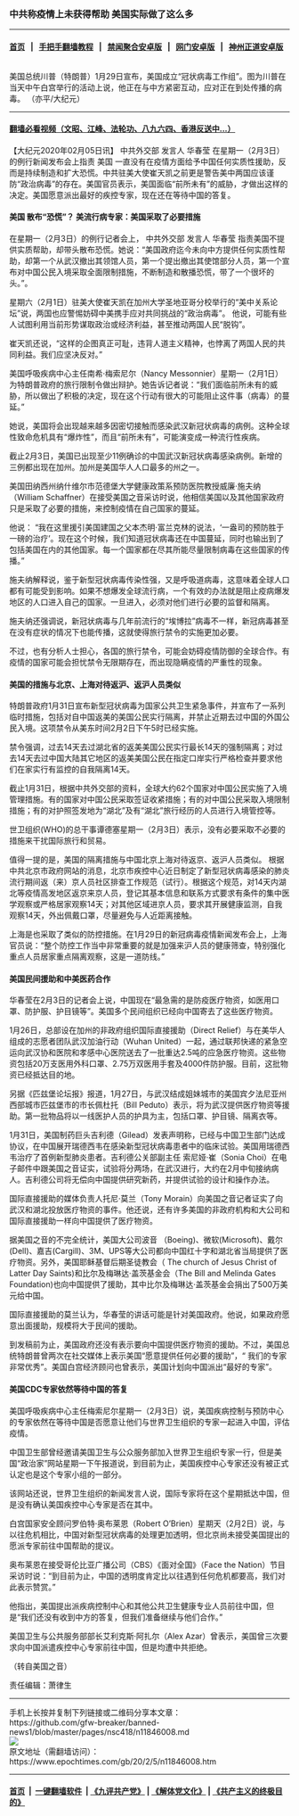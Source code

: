 ### 中共称疫情上未获得帮助 美国实际做了这么多
------------------------

#### [首页](https://github.com/gfw-breaker/banned-news1/blob/master/README.md) &nbsp;&nbsp;|&nbsp;&nbsp; [手把手翻墙教程](https://github.com/gfw-breaker/guides/wiki) &nbsp;&nbsp;|&nbsp;&nbsp; [禁闻聚合安卓版](https://github.com/gfw-breaker/bn-android) &nbsp;&nbsp;|&nbsp;&nbsp; [网门安卓版](https://github.com/oGate2/oGate) &nbsp;&nbsp;|&nbsp;&nbsp; [神州正道安卓版](https://github.com/SzzdOgate/update) 



<div><img alt="" class="aligncenter wp-post-image" src="https://i.epochtimes.com/assets/uploads/2020/01/15eea3d7bef4031e_ttl7dayAaU_010-600x400.jpg"/>
<div class="red16 caption">
 <p>
  美国总统川普（特朗普）1月29日宣布，美国成立“冠状病毒工作组”。图为川普在当天中午白宫举行的活动上说，他正在与中方紧密互动，应对正在到处传播的病毒。 （亦平/大纪元）
 </p>
</div>
</div><hr/>

#### [翻墙必看视频（文昭、江峰、法轮功、八九六四、香港反送中...）](http://167.172.214.107/home.html)

<div><p>
 【大纪元2020年02月05日讯】
 <ok href="https://www.epochtimes.com/gb/tag/%E4%B8%AD%E5%85%B1%E5%A4%96%E4%BA%A4%E9%83%A8.html">
  中共外交部
 </ok>
 发言人
 <ok href="https://www.epochtimes.com/gb/tag/%E5%8D%8E%E6%98%A5%E8%8E%B9.html">
  华春莹
 </ok>
 在星期一（2月3日）的例行新闻发布会上指责
 <ok href="https://www.epochtimes.com/gb/tag/%E7%BE%8E%E5%9B%BD.html">
  美国
 </ok>
 一直没有在疫情方面给予中国任何实质性援助，反而是持续制造和扩大恐慌。中共驻美大使崔天凯之前更是警告美中两国应该谨防“政治病毒”的存在。美国官员表示，美国面临“前所未有”的威胁，才做出这样的决定。美国愿意派出最好的疾控专家，现在还在等待中国的答复。
</p>
<h4>
 <ok href="https://www.epochtimes.com/gb/tag/%E7%BE%8E%E5%9B%BD.html">
  美国
 </ok>
 散布“恐慌”？ 美流行病专家：美国采取了必要措施
</h4>
<p>
 在星期一（2月3日）的例行记者会上，
 <ok href="https://www.epochtimes.com/gb/tag/%E4%B8%AD%E5%85%B1%E5%A4%96%E4%BA%A4%E9%83%A8.html">
  中共外交部
 </ok>
 发言人
 <ok href="https://www.epochtimes.com/gb/tag/%E5%8D%8E%E6%98%A5%E8%8E%B9.html">
  华春莹
 </ok>
 指责美国不提供实质帮助，却带头散布恐慌。她说：“美国政府迄今未向中方提供任何实质性帮助，却第一个从武汉撤出其领馆人员，第一个提出撤出其使馆部分人员，第一个宣布对中国公民入境采取全面限制措施，不断制造和散播恐慌，带了一个很坏的头。”。
</p>
<p>
 星期六（2月1日）驻美大使崔天凯在加州大学圣地亚哥分校举行的“美中关系论坛”说，两国也应警惕妨碍中美携手应对共同挑战的“政治病毒”。 他说，可能有些人试图利用当前形势谋取政治或经济利益，甚至推动两国人民“脱钩”。
</p>
<p>
 崔天凯还说，“这样的企图真正可耻，违背人道主义精神，也悖离了两国人民的共同利益。我们应坚决反对。”
</p>
<p>
 美国呼吸疾病中心主任南希·梅索尼尔（Nancy Messonnier）星期一（2月1日）为特朗普政府的旅行限制令做出辩护。她告诉记者说：“我们面临前所未有的威胁，所以做出了积极的决定，现在这个行动有很大的可能阻止这件事（病毒）的蔓延。”
</p>
<p>
 她说，美国将会出现越来越多因密切接触而感染武汉新冠状病毒的病例。这种全球性致命危机具有“爆炸性”，而且“前所未有”，可能演变成一种流行性疾病。
</p>
<p>
 截止2月3日，美国已出现至少11例确诊的中国武汉新冠状病毒感染病例。新增的三例都出现在加州。加州是美国华人人口最多的州之一。
</p>
<p>
 美国田纳西州纳什维尔市范德堡大学健康政策系预防医院教授威廉·施夫纳（William Schaffner）在接受美国之音采访时说，他相信美国以及其他国家政府只是采取了必要的措施，来控制疫情在自己国家的蔓延。
</p>
<p>
 他说： “我在这里援引美国建国之父本杰明·富兰克林的说法，‘一盎司的预防胜于一磅的治疗’。现在这个时候，我们知道冠状病毒还在中国蔓延，同时也输出到了包括美国在内的其他国家。每一个国家都在尽其所能尽量限制病毒在这些国家的传播。”
</p>
<p>
 施夫纳解释说，鉴于新型冠状病毒传染性强，又是呼吸道病毒，这意味着全球人口都有可能受到影响。如果不想爆发全球流行病，一个有效的办法就是阻止疫病爆发地区的人口进入自己的国家。一旦进入，必须对他们进行必要的监督和隔离。
</p>
<p>
 施夫纳还强调说，新冠状病毒与几年前流行的“埃博拉”病毒不一样，新冠病毒甚至在没有症状的情况下也能传播，这就使得旅行禁令的实施更加必要。
</p>
<p>
 不过，也有分析人士担心，各国的旅行禁令，可能会妨碍疫情防御的全球合作。有疫情的国家可能会担忧禁令无限期存在，而出现隐瞒疫情的严重性的现象。
</p>
<h4>
 美国的措施与北京、上海对待返沪、返沪人员类似
</h4>
<p>
 特朗普政府1月31日宣布新型冠状病毒为国家公共卫生紧急事件，并宣布了一系列临时措施，包括对自中国返美的美国公民实行隔离，并禁止近期去过中国的外国公民入境。这项禁令从美东时间2月2日下午5时已经实施。
</p>
<p>
 禁令强调，过去14天去过湖北省的返美美国公民实行最长14天的强制隔离；对过去14天去过中国大陆其它地区的返美美国公民在指定口岸实行严格检查并要求他们在家实行有监控的自我隔离14天。
</p>
<p>
 截止1月31日，根据中共外交部的资料，全球大约62个国家对中国公民实施了入境管理措施。有的国家对中国公民采取签证收紧措施；有的对中国公民采取入境限制措施；有的对护照签发地为“湖北”及有“湖北”旅行经历的人员进行入境管控等。
</p>
<p>
 世卫组织(WHO)的总干事谭德塞星期一（2月3日）表示，没有必要采取不必要的措施来干扰国际旅行和贸易。
</p>
<p>
 值得一提的是，美国的隔离措施与中国北京上海对待返京、返沪人员类似。 根据中共北京市政府网站的消息，北京市疾控中心近日制定了新型冠状病毒感染的肺炎流行期间返（来）京人员社区排查工作规范（试行）。根据这个规范，对14天内湖北等疫情高发地区返京来京人员，登记其基本信息和联系方式要求有条件的集中医学观察或严格居家观察14天；对其他区域进京人员，要求其开展健康监测，自我观察14天，外出佩戴口罩，尽量避免与人近距离接触。
</p>
<p>
 上海是也采取了类似的防控措施。在1月29日的新冠病毒疫情新闻发布会上，上海官员说：“整个防控工作当中非常重要的就是加强来沪人员的健康筛查，特别强化重点人员居家重点隔离观察，这是一道防线。”
</p>
<h4>
 美国民间援助和中美医药合作
</h4>
<p>
 华春莹在2月3日的记者会上说，中国现在“最急需的是防疫医疗物资，如医用口罩、防护服、护目镜等”。美国多个民间组织已经向中国寄去了这些医疗物资。
</p>
<p>
 1月26日，总部设在加州的非政府组织国际直接援助（Direct Relief）与在美华人组成的志愿者团队武汉加油行动（Wuhan United）一起，通过联邦快递的紧急空运向武汉协和医院和孝感中心医院送去了一批重达2.5吨的应急医疗物资。这些物资包括20万支医用外科口罩、2.75万双医用手套及4000件防护服。目前，这批物资已经抵达目的地。
</p>
<p>
 另据《匹兹堡论坛报》报道，1月27日，与武汉结成姐妹城市的美国宾夕法尼亚州西部城市匹兹堡市的市长佩杜托（Bill Peduto）表示，将为武汉提供医疗物资等援助。第一批物品将以一线医护人员的护具为主，包括口罩、护目镜、隔离衣等。
</p>
<p>
 1月31日，美国制药巨头吉利德（Gilead）发表声明称，已经与中国卫生部门达成协议，在中国展开瑞德西韦在感染新型冠状病毒患者中的临床试验。美国用瑞德西韦治疗了首例新型肺炎患者。吉利德公关部副主任 索尼娅·崔（Sonia Choi）在电子邮件中跟美国之音证实，试验将分两场，在武汉进行，大约在2月中旬接纳病人。吉利德公司将无偿向中国提供研究新药，并提供试验的设计和操作办法。
</p>
<p>
 国际直接援助的媒体负责人托尼·莫兰（Tony Morain）向美国之音记者证实了向武汉和湖北投放医疗物资的事件。他还说，还有许多美国的非政府机构和大公司和国际直接援助一样向中国提供了医疗物资。
</p>
<p>
 据美国之音的不完全统计，美国大公司波音 （Boeing)、微软(Microsoft)、戴尔 (Dell)、嘉吉(Cargill)、3M、UPS等大公司都向中国红十字和湖北省当局提供了医疗物资。另外，美国耶稣基督后期圣徒教会（ The church of Jesus Christ of Latter Day Saints)和比尔及梅琳达·盖茨基金会（The Bill and Melinda Gates Foundation)也向中国提供了援助，其中比尔及梅琳达·盖茨基金会捐出了500万美元给中国。
</p>
<p>
 国际直接援助的莫兰认为，华春莹的讲话可能是针对美国政府。他说，如果政府愿意出面援助，规模将大于民间的援助。
</p>
<p>
 到发稿前为止，美国政府还没有表示要向中国提供医疗物资的援助。不过，美国总统特朗普曾两次在社交媒体上表示美国“愿意提供任何必要的援助”，“ 我们的专家非常优秀”。美国白宫经济顾问也曾表示，美国计划向中国派出“最好的专家”。
</p>
<h4>
 美国CDC专家依然等待中国的答复
</h4>
<p>
 美国呼吸疾病中心主任梅索尼尔星期一（2月3日）说，美国疾病控制与预防中心的专家依然在等待中国是否愿意让他们与世界卫生组织的专家一起进入中国，评估疫情。
</p>
<p>
 中国卫生部曾经邀请美国卫生与公众服务部加入世界卫生组织专家一行，但是美国“政治家”网站星期一下午报道说，到目前为止，美国疾控中心专家还没有被正式认定也是这个专家小组的一部分。
</p>
<p>
 该网站还说，世界卫生组织的新闻发言人说，国际专家将在这个星期抵达中国，但是没有确认美国疾控中心专家是否在其中。
</p>
<p>
 白宫国家安全顾问罗伯特·奥布莱恩（Robert O’Brien）星期天（2月2日）说，与以往危机相比，中国对新型冠状病毒的处理更加透明，但北京尚未接受美国提出的愿派专家前往中国帮助的提议。
</p>
<p>
 奥布莱恩在接受哥伦比亚广播公司（CBS）《面对全国》（Face the Nation）节目采访时说：“到目前为止，中国的透明度肯定比以往遇到任何危机都要高，我们对此表示赞赏。”
</p>
<p>
 他指出，美国提出派疾病控制中心和其他公共卫生健康专业人员前往中国，但是“我们还没有收到中方的答复，但我们准备继续与他们合作。”
</p>
<p>
 美国卫生与公共服务部部长艾利克斯·阿扎尔（Alex Azar）曾表示，美国曾三次要求向中国派遣疾控中心专家前往中国，但是均遭中共拒绝。
</p>
<p>
 （转自美国之音）
</p>
<p>
 责任编辑：萧律生
</p>
</div>
<hr/>
手机上长按并复制下列链接或二维码分享本文章：<br/>
https://github.com/gfw-breaker/banned-news1/blob/master/pages/nsc418/n11846008.md <br/>
<a href='https://github.com/gfw-breaker/banned-news1/blob/master/pages/nsc418/n11846008.md'><img src='https://github.com/gfw-breaker/banned-news1/blob/master/pages/nsc418/n11846008.md.png'/></a> <br/>
原文地址（需翻墙访问）：https://www.epochtimes.com/gb/20/2/5/n11846008.htm


------------------------
#### [首页](https://github.com/gfw-breaker/banned-news1/blob/master/README.md) &nbsp;|&nbsp; [一键翻墙软件](https://github.com/gfw-breaker/nogfw/blob/master/README.md) &nbsp;| [《九评共产党》](https://github.com/gfw-breaker/9ping.md/blob/master/README.md#九评之一评共产党是什么) | [《解体党文化》](https://github.com/gfw-breaker/jtdwh.md/blob/master/README.md) | [《共产主义的终极目的》](https://github.com/gfw-breaker/gczydzjmd.md/blob/master/README.md)


<img src='http://gfw-breaker.win/banned-news/pages/nsc418/n11846008.md' width='0px' height='0px'/>